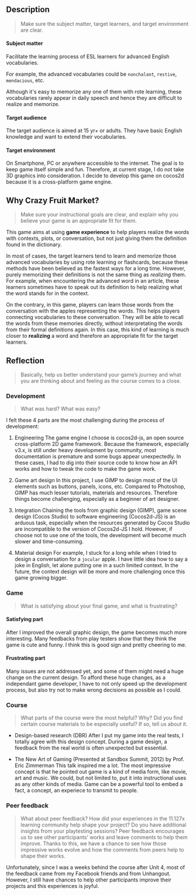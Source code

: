 ## Description
>Make sure the subject matter, target learners, and target environment are clear.

#### Subject matter
Facilitate the learning process of ESL learners for advanced English vocabularies.

For example, the advanced vocabularies could be `nonchalant`, `restive`, `mendacious`, etc.

Although it's easy to memorize any one of them with rote learning, these vocabularies rarely appear in daily speech and hence they are difficult to realize and memorize.

#### Target audience
The target audience is aimed at 15 yr+ or adults. They have basic English knowledge and want to extend their vocabularies. 

#### Target environment
On Smartphone, PC or anywhere accessible to the internet. The goal is to keep game itself simple and fun. Therefore, at current stage, I do not take 3D graphics into consideration. I decide to develop this game on cocos2d because it is a cross-platform game engine.


## Why Crazy Fruit Market?

>Make sure your instructional goals are clear, and explain why you believe your game is an appropriate fit for them.

This game aims at using **game experience** to help players realize the words with contexts, plots, or conversation, but not just giving them the definition found in the dictionary.

In most of cases, the target learners tend to learn and memorize those advanced vocabularies by using rote learning or flashcards, because these methods have been believed as the fastest ways for a long time. However, purely memorizing their definitions is not the same thing as *realizing* them. For example, when encountering the advanced word in an article, these learners sometimes have to speak out its definition to help realizing what the word stands for in the context.

On the contrary, in this game, players can learn those words from the conversation with the apples representing the words. This helps players connecting vocabularies to these conversation. They will be able to recall the words from these memories directly, without interpretating the words from their formal definitions again. In this case, this kind of learning is much closer to **realizing** a word and therefore an appropriate fit for the target learners. 

## Reflection
> Basically, help us better understand your game’s journey and what you are thinking about and feeling as the course comes to a close.

### Development
> What was hard? What was easy?

I felt these 4 parts are the most challenging during the process of development:

1. Engineering
The game engine I choose is cocos2d-js, an open source cross-platform 2D game framework. Because the framework, especially v3.x, is still under heavy development by community, most documentation is premature and some bugs appear unexpectedly. In these cases, I had to dig into their source code to know how an API works and how to tweak the code to make the game work.

2. Game art design
In this project, I use GIMP to design most of the UI elements such as buttons, panels, icons, etc. Compared to Photoshop, GIMP has much lesser tutorials, materials and resources. Therefore things become challenging, especially as a beginner of art designer.

3. Integration
Chaining the tools from graphic design (GIMP), game scene design (Cocos Studio) to software engineering (Cocos2d-JS) is an arduous task, especially when the resources generated by Cocos Studio are incompatible to the version of Cocos2d-JS I hold. However, if choose not to use one of the tools, the development will become much slower and time-consuming.

4. Material design
For example, I stuck for a long while when I tried to design a conversation for a `jocular` apple. I have little idea how to say a joke in English, let alone putting one in a such limited context. In the future, the context design will be more and more challenging once this game growing bigger.

### Game
> What is satisfying about your final game, and what is frustrating?

#### Satisfying part

After I improved the overall graphic design, the game becomes much more interesting. Many feedbacks from play testers show that they think the game is cute and funny. I think this is good sign and pretty cheering to me.

#### Frustrating part

Many issues are not addressed yet, and some of them might need a huge change on the current design. To afford these huge changes, as a independant game developer, I have to not only speed up the development process, but also try not to make wrong decisions as possible as I could.

### Course
> What parts of the course were the most helpful? Why? Did you find certain course materials to be especially useful? If so, tell us about it.

- Design-based research (DBR)
After I put my game into the real tests, I totally agree with this design concept. During a game design, a feedback from the real world is often unexpected but essential. 

- The New Art of Gaming (Presented at Sandbox Summit, 2012) by Prof. Eric Zimmerman
This talk inspired me a lot. The most impressive concept is that he pointed out game is a kind of media form, like movie, art and music. We could, but not limited to, put it into instructional uses as any other kinds of media. Game can be a powerful tool to embed a fact, a concept, an experiece to transmit to people.

### Peer feedback
> What about peer feedback? How did your experiences in the 11.127x learning community help shape your project? Do you have additional insights from your playtesting sessions?
Peer feedback encourages us to see other participants' works and leave comments to help them improve. Thanks to this, we have a chance to see how those impressive works evolve and how the comments from peers help to shape their works.

Unfortunately, since I was a weeks behind the course after Unit 4, most of the feedback came from my Facebook friends and from Unhangout. However, I still have chances to help other participants improve their projects and this experiences is joyful.